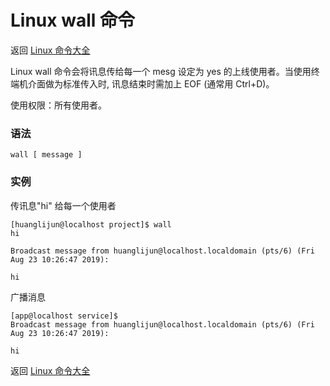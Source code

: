 # Linux wall 命令

返回 [Linux 命令大全](https://ahuang007.github.com/Linux-Command)

Linux wall 命令会将讯息传给每一个 mesg 设定为 yes 的上线使用者。当使用终端机介面做为标准传入时, 讯息结束时需加上 EOF (通常用 Ctrl+D)。

使用权限：所有使用者。

### 语法

```
wall [ message ]
```

### 实例

传讯息"hi" 给每一个使用者

```
[huanglijun@localhost project]$ wall
hi

Broadcast message from huanglijun@localhost.localdomain (pts/6) (Fri Aug 23 10:26:47 2019):

hi

```

广播消息

```
[app@localhost service]$ 
Broadcast message from huanglijun@localhost.localdomain (pts/6) (Fri Aug 23 10:26:47 2019):

hi
```

返回 [Linux 命令大全](https://ahuang007.github.com/Linux-Command)